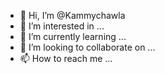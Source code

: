 - 👋 Hi, I’m @Kammychawla
- 👀 I’m interested in ...
- 🌱 I’m currently learning ...
- 💞️ I’m looking to collaborate on ...
- 📫 How to reach me ...

<!---
Kammychawla/Kammychawla is a ✨ special ✨ repository because its `README.md` (this file) appears on your GitHub profile.
You can click the Preview link to take a look at your changes.
--->

